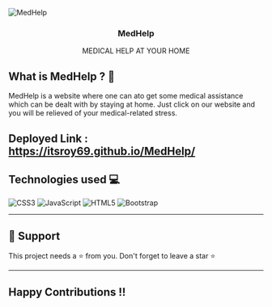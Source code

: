 <p align="center">

![MedHelp](https://user-images.githubusercontent.com/78967360/174472770-5af501e2-fcf0-40b8-bbf2-21bac608cc4e.png)

   <h3 align="center">MedHelp</h3>
   <p align="center"> MEDICAL HELP AT YOUR HOME</p>
</p>

<div align="center">

</div>

## What is MedHelp ? 🤔

MedHelp is a website where one can ato get some medical assistance which can be dealt with by staying at home. Just click on our website and you will be relieved of your medical-related stress.

## Deployed Link : https://itsroy69.github.io/MedHelp/

## Technologies used 💻

![CSS3](https://img.shields.io/badge/css3-%231572B6.svg?style=for-the-badge&logo=css3&logoColor=white)
![JavaScript](https://img.shields.io/badge/javascript-%23323330.svg?style=for-the-badge&logo=javascript&logoColor=%23F7DF1E)
![HTML5](https://img.shields.io/badge/html5-%23E34F26.svg?style=for-the-badge&logo=html5&logoColor=white)
![Bootstrap](https://img.shields.io/badge/bootstrap-%23563D7C.svg?style=for-the-badge&logo=bootstrap&logoColor=white)

---
## 🙏 Support

This project needs a ⭐️ from you. Don't forget to leave a star ⭐️

---
## Happy Contributions !!
